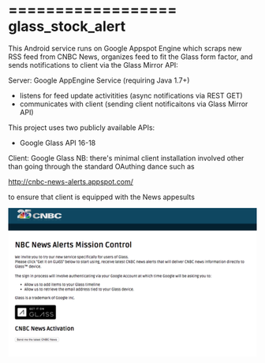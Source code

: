 ==================
glass_stock_alert
==================

This Android service runs on Google Appspot Engine which scraps new RSS feed from CNBC News, organizes feed
to fit the Glass form factor, and sends notifications to client via the Glass Mirror API:

Server: Google AppEngine Service (requiring Java 1.7+)
* listens for feed update activitities (async notifications via REST GET) 
* communicates with client (sending client notificaitons via Glass Mirror API)

This project uses two publicly available APIs:

* Google Glass API 16-18

Client: Google Glass
NB: there's minimal client installation involved other than going through the standard OAuthing dance such as 

http://cnbc-news-alerts.appspot.com/

to ensure that client is equipped with the News appesults 

![](https://github.com/jsu800/glass_stock_alert/blob/master/image/cnbc%20news%20alert%20app%20page.png)